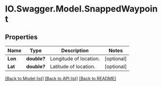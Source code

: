# IO.Swagger.Model.SnappedWaypoint
## Properties

Name | Type | Description | Notes
------------ | ------------- | ------------- | -------------
**Lon** | **double?** | Longitude of location. | [optional] 
**Lat** | **double?** | Latitude of location. | [optional] 

[[Back to Model list]](../README.md#documentation-for-models) [[Back to API list]](../README.md#documentation-for-api-endpoints) [[Back to README]](../README.md)

